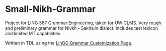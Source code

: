 # Small-Nikh-Grammar
Project for LING 567 Grammar Engineering, taken for UW CLMS. Very rough and preliminary grammar for Nivkh - Sakhalin dialect. Includes test lexicon and limited MT capabilities.

Written in TDL using the [LinGO Grammar Customization Page]([url](https://matrix.ling.washington.edu/customize/matrix.cgi)). 
